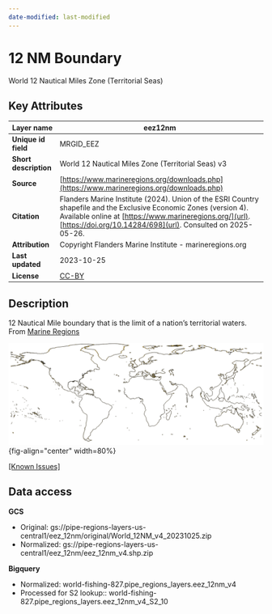 ```yaml
---
date-modified: last-modified
---
```

<!--Owner: Hannah Linder
Last edited time: 1 de marzo de 2024 13:38
Created time: 1 de marzo de 2024 13:02-->
# 12 NM Boundary

World 12 Nautical Miles Zone (Territorial Seas)

## Key Attributes

| **Layer name** | eez12nm |
| --- | --- |
| **Unique id field** | MRGID_EEZ |
| **Short description** | World 12 Nautical Miles Zone (Territorial Seas) v3 |
| **Source** | [https://www.marineregions.org/downloads.php](https://www.marineregions.org/downloads.php) |
| **Citation** | Flanders Marine Institute (2024). Union of the ESRI Country shapefile and the Exclusive Economic Zones (version 4). Available online at [https://www.marineregions.org/](url). [https://doi.org/10.14284/698](url). Consulted on 2025-05-26. |
| **Attribution** | Copyright Flanders Marine Institute - marineregions.org |
| **Last updated** | 2023-10-25 |
| **License** | [CC-BY](https://creativecommons.org/licenses/by/4.0/) |

## Description

12 Nautical Mile boundary that is the limit of a nation’s territorial waters. From [Marine Regions](https://www.marineregions.org/)


![](../figures/12-nautical-miles.png){fig-align="center" width=80%}


[[Known Issues]](https://www.marineregions.org/files/World_12NM_v3_20191118_known_issues.txt)

## Data access

**GCS**

- Original: gs://pipe-regions-layers-us-central1/eez_12nm/original/World_12NM_v4_20231025.zip
- Normalized: gs://pipe-regions-layers-us-central1/eez_12nm/eez_12nm_v4.shp.zip

**Bigquery**

- Normalized:  world-fishing-827.pipe_regions_layers.eez_12nm_v4
- Processed for S2 lookup::  world-fishing-827.pipe_regions_layers.eez_12nm_v4_S2_10
